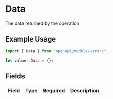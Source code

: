 # Data

The data returned by the operation

## Example Usage

```typescript
import { Data } from "openapi/models/errors";

let value: Data = {};
```

## Fields

| Field       | Type        | Required    | Description |
| ----------- | ----------- | ----------- | ----------- |